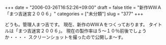 +++
date = "2006-03-26T16:52:26+09:00"
draft = false
title = "新作ＷＷＡ「まつ吉迷宮２００６」"
categories = ["未分類"]
slug = "377"
+++

どうも。管理人まつ吉です。
現在、新作のＷＷＡをつくっております。
タイトルは「まつ吉迷宮２００６」。
現在の製作率は５～１０％前後でしょうか・・・・
スクリーンショットを撮ったので公開しま～す。
